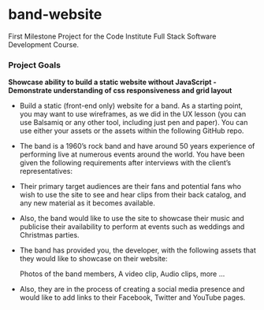 # band-website
First Milestone Project for the Code Institute  Full Stack Software Development Course. 

### Project Goals

**Showcase ability to build a static website without JavaScript - Demonstrate understanding of css responsiveness and grid layout**


- Build a static (front-end only) website for a band. As a starting point, you may want to use wireframes, as we did in the UX lesson (you can use Balsamiq or any other tool, including just pen and paper). You can use either your assets or the assets within the following GitHub repo.

- The band is a 1960’s rock band and have around 50 years experience of performing live at numerous events around the world. You have been given the following requirements after interviews with the client’s representatives:

- Their primary target audiences are their fans and potential fans who wish to use the site to see and hear clips from their back catalog, and any new material as it becomes available.
 
- Also, the band would like to use the site to showcase their music and publicise their availability to perform at events such as weddings and Christmas parties.

- The band has provided you, the developer, with the following assets that they would like to showcase on their website:

    Photos of the band members,
    A video clip,
    Audio clips,
    more ...

- Also, they are in the process of creating a social media presence and would like to add links to their Facebook, Twitter and YouTube pages.


